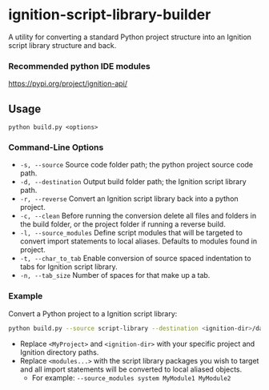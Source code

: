 # ignition-script-library-builder

A utility for converting a standard Python project structure into an Ignition script library structure and back.

### Recommended python IDE modules
https://pypi.org/project/ignition-api/

## Usage
```
python build.py <options>
```
### Command-Line Options

- `-s, --source` Source code folder path; the python project source code path.
- `-d, --destination` Output build folder path; the Ignition script library path.
- `-r, --reverse` Convert an Ignition script library back into a python project.
- `-c, --clean` Before running the conversion delete all files and folders in the build folder, or the project folder if running a reverse build.
- `-l, --source_modules` Define script modules that will be targeted to convert import statements to local aliases. Defaults to modules found in project.
- `-t, --char_to_tab` Enable conversion of source spaced indentation to tabs for Ignition script library.
- `-n, --tab_size` Number of spaces for that make up a tab. 

### Example

Convert a Python project to a Ignition script library:

```bash
python build.py --source script-library --destination <ignition-dir>/data/projects/<MyProject>/ignition/script-python --clean True --source_modules <modules...>
```
 - Replace `<MyProject>` and `<ignition-dir>` with your specific project and Ignition directory paths.
 - Replace `<modules...>` with the script library packages you wish to target and all import statements will be converted to local aliased objects.
   - For example: `--source_modules system MyModule1 MyModule2`
